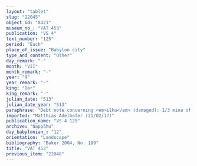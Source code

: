```yaml
---
layout: "tablet"
slug: "22045"
object_id: "8421"
museum_no_: "VAT 453"
publication: "VS 4"
text_number: "125"
period: "Each"
place_of_issue: "Babylon city"
type_and_content: "Other"
day_remark: "-"
month: "VII"
month_remark: "-"
year: "9"
year_remark: "-"
king: "Dar"
king_remark: "-"
julian_date: "513"
julian_date_year: "513"
paraphrase: "Debt note concerning <em>ilku</em> (damaged): 1/3 mina of cut silver of 1/8 alloy which is a third of a bow-obligation (<em>qa&scaron;tu</em>) till the end of Ṭebētu (X) of the 9<sup>th</sup> year of Darius and the service obligation (<em>ilku</em>) of <strong>B</strong> are mentioned. <strong>A<sub>1</sub></strong>, <strong>A<sub>2</sub></strong> and <strong>B</strong>(?) are mentioned following the introduction of the subject of the tablet, whose roles are unclear due to the broken context. 3 witnesses and the scribe (Bazūzu/Iqī&scaron;āya//Bābūtu).<br /> &nbsp;<br /> <strong>A<sub>1</sub></strong> = Iddin-Nab&ucirc;/Nab&ucirc;-bān-zēri//Nappāhu; <strong>A<sub>2</sub></strong> = [...]/Bēl-useppe//[Bābūtu]; <strong>B</strong>&nbsp;= &Scaron;ūzubu/Nab&ucirc;-&scaron;umu-uṣur//Bābūtu<br /> &nbsp;"
imported: "Matthias Adelhofer (21/02/17)"
publication_name: "VS 4 125"
archive: "Nappāhu"
day_babylonian_: "12"
orientation: "Landscape"
bibliography: "Baker 2004, No. 199"
title: "VAT 453"
previous_item: "22048"
---
```

